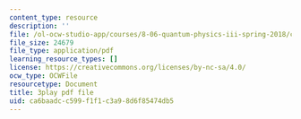 ```yaml
---
content_type: resource
description: ''
file: /ol-ocw-studio-app/courses/8-06-quantum-physics-iii-spring-2018/ca6baadcc599f1f1c3a98d6f85474db5_OyZbj4_P7JM.pdf
file_size: 24679
file_type: application/pdf
learning_resource_types: []
license: https://creativecommons.org/licenses/by-nc-sa/4.0/
ocw_type: OCWFile
resourcetype: Document
title: 3play pdf file
uid: ca6baadc-c599-f1f1-c3a9-8d6f85474db5
---
```

